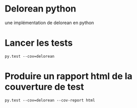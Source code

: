 # Delorean python

une implémentation de delorean en python

# Lancer les tests

    py.test --cov=delorean
    

# Produire un rapport html de la couverture de test

    py.test --cov=delorean --cov-report html
    
